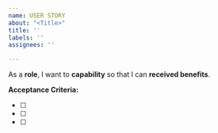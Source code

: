 ```yaml
---
name: USER STORY
about: "<Title>"
title: ''
labels: ''
assignees: ''

---
```


As a **role**, I want to **capability** so  that I can **received benefits**.

**Acceptance Criteria:**

- [ ]  

- [ ]  

- [ ]  
